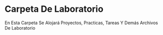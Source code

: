 # Carpeta De Laboratorio
En Esta Carpeta Se Alojará Proyectos, Practicas, Tareas Y Demás Archivos De Laboratorio
